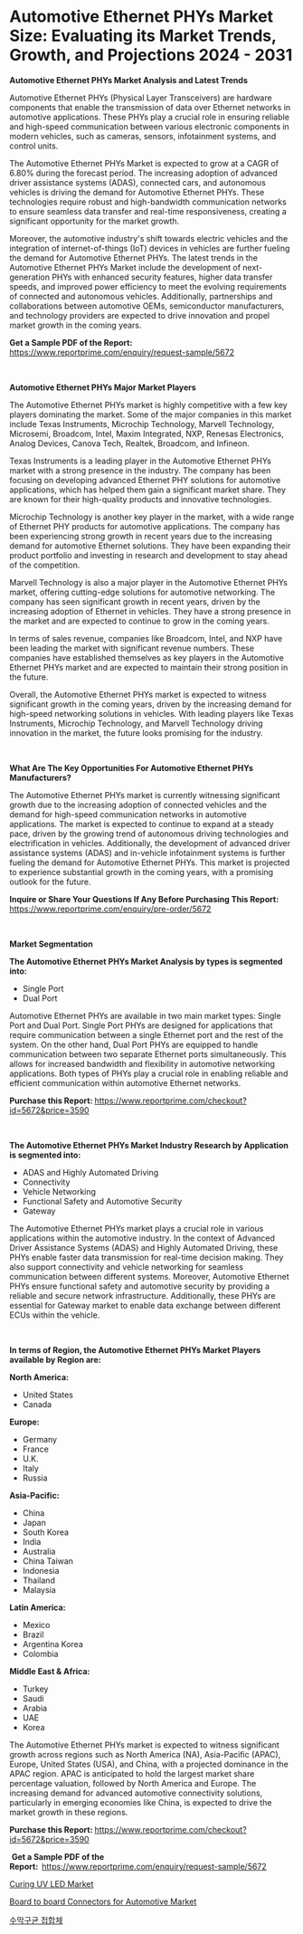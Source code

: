 <p><h1>Automotive Ethernet PHYs Market Size: Evaluating its Market Trends, Growth, and Projections 2024 - 2031</h1></p><p><strong>Automotive Ethernet PHYs Market Analysis and Latest Trends</strong></p>
<p><p>Automotive Ethernet PHYs (Physical Layer Transceivers) are hardware components that enable the transmission of data over Ethernet networks in automotive applications. These PHYs play a crucial role in ensuring reliable and high-speed communication between various electronic components in modern vehicles, such as cameras, sensors, infotainment systems, and control units.</p><p>The Automotive Ethernet PHYs Market is expected to grow at a CAGR of 6.80% during the forecast period. The increasing adoption of advanced driver assistance systems (ADAS), connected cars, and autonomous vehicles is driving the demand for Automotive Ethernet PHYs. These technologies require robust and high-bandwidth communication networks to ensure seamless data transfer and real-time responsiveness, creating a significant opportunity for the market growth.</p><p>Moreover, the automotive industry's shift towards electric vehicles and the integration of internet-of-things (IoT) devices in vehicles are further fueling the demand for Automotive Ethernet PHYs. The latest trends in the Automotive Ethernet PHYs Market include the development of next-generation PHYs with enhanced security features, higher data transfer speeds, and improved power efficiency to meet the evolving requirements of connected and autonomous vehicles. Additionally, partnerships and collaborations between automotive OEMs, semiconductor manufacturers, and technology providers are expected to drive innovation and propel market growth in the coming years.</p></p>
<p><strong>Get a Sample PDF of the Report:&nbsp;</strong> <a href="https://www.reportprime.com/enquiry/request-sample/5672">https://www.reportprime.com/enquiry/request-sample/5672</a></p>
<p>&nbsp;</p>
<p><strong>Automotive Ethernet PHYs Major Market Players</strong></p>
<p><p>The Automotive Ethernet PHYs market is highly competitive with a few key players dominating the market. Some of the major companies in this market include Texas Instruments, Microchip Technology, Marvell Technology, Microsemi, Broadcom, Intel, Maxim Integrated, NXP, Renesas Electronics, Analog Devices, Canova Tech, Realtek, Broadcom, and Infineon.</p><p>Texas Instruments is a leading player in the Automotive Ethernet PHYs market with a strong presence in the industry. The company has been focusing on developing advanced Ethernet PHY solutions for automotive applications, which has helped them gain a significant market share. They are known for their high-quality products and innovative technologies.</p><p>Microchip Technology is another key player in the market, with a wide range of Ethernet PHY products for automotive applications. The company has been experiencing strong growth in recent years due to the increasing demand for automotive Ethernet solutions. They have been expanding their product portfolio and investing in research and development to stay ahead of the competition.</p><p>Marvell Technology is also a major player in the Automotive Ethernet PHYs market, offering cutting-edge solutions for automotive networking. The company has seen significant growth in recent years, driven by the increasing adoption of Ethernet in vehicles. They have a strong presence in the market and are expected to continue to grow in the coming years.</p><p>In terms of sales revenue, companies like Broadcom, Intel, and NXP have been leading the market with significant revenue numbers. These companies have established themselves as key players in the Automotive Ethernet PHYs market and are expected to maintain their strong position in the future.</p><p>Overall, the Automotive Ethernet PHYs market is expected to witness significant growth in the coming years, driven by the increasing demand for high-speed networking solutions in vehicles. With leading players like Texas Instruments, Microchip Technology, and Marvell Technology driving innovation in the market, the future looks promising for the industry.</p></p>
<p>&nbsp;</p>
<p><strong>What Are The Key Opportunities For Automotive Ethernet PHYs Manufacturers?</strong></p>
<p><p>The Automotive Ethernet PHYs market is currently witnessing significant growth due to the increasing adoption of connected vehicles and the demand for high-speed communication networks in automotive applications. The market is expected to continue to expand at a steady pace, driven by the growing trend of autonomous driving technologies and electrification in vehicles. Additionally, the development of advanced driver assistance systems (ADAS) and in-vehicle infotainment systems is further fueling the demand for Automotive Ethernet PHYs. This market is projected to experience substantial growth in the coming years, with a promising outlook for the future.</p></p>
<p><strong>Inquire or Share Your Questions If Any Before Purchasing This Report:</strong> <a href="https://www.reportprime.com/enquiry/pre-order/5672">https://www.reportprime.com/enquiry/pre-order/5672</a></p>
<p>&nbsp;</p>
<p><strong>Market Segmentation</strong></p>
<p><strong>The Automotive Ethernet PHYs Market Analysis by types is segmented into:</strong></p>
<p><ul><li>Single Port</li><li>Dual Port</li></ul></p>
<p><p>Automotive Ethernet PHYs are available in two main market types: Single Port and Dual Port. Single Port PHYs are designed for applications that require communication between a single Ethernet port and the rest of the system. On the other hand, Dual Port PHYs are equipped to handle communication between two separate Ethernet ports simultaneously. This allows for increased bandwidth and flexibility in automotive networking applications. Both types of PHYs play a crucial role in enabling reliable and efficient communication within automotive Ethernet networks.</p></p>
<p><strong>Purchase this Report:&nbsp;</strong><a href="https://www.reportprime.com/checkout?id=5672&price=3590">https://www.reportprime.com/checkout?id=5672&price=3590</a></p>
<p>&nbsp;</p>
<p><strong>The Automotive Ethernet PHYs Market Industry Research by Application is segmented into:</strong></p>
<p><ul><li>ADAS and Highly Automated Driving</li><li>Connectivity</li><li>Vehicle Networking</li><li>Functional Safety and Automotive Security</li><li>Gateway</li></ul></p>
<p><p>The Automotive Ethernet PHYs market plays a crucial role in various applications within the automotive industry. In the context of Advanced Driver Assistance Systems (ADAS) and Highly Automated Driving, these PHYs enable faster data transmission for real-time decision making. They also support connectivity and vehicle networking for seamless communication between different systems. Moreover, Automotive Ethernet PHYs ensure functional safety and automotive security by providing a reliable and secure network infrastructure. Additionally, these PHYs are essential for Gateway market to enable data exchange between different ECUs within the vehicle.</p></p>
<p>&nbsp;</p>
<p><strong>In terms of Region, the Automotive Ethernet PHYs Market Players available by Region are:</strong></p>
<p>
    <p> <strong> North America: </strong>
        <ul>
            <li>United States</li>
            <li>Canada</li>
        </ul>
        </p> 
    <p> <strong> Europe: </strong>
        <ul>
            <li>Germany</li>
            <li>France</li>
            <li>U.K.</li>
            <li>Italy</li>
            <li>Russia</li>
        </ul>
        </p> 
    <p> <strong> Asia-Pacific: </strong>
        <ul>
            <li>China</li>
            <li>Japan</li>
            <li>South Korea</li>
            <li>India</li>
            <li>Australia</li>
            <li>China Taiwan</li>
            <li>Indonesia</li>
            <li>Thailand</li>
            <li>Malaysia</li>
        </ul>
        </p> 
    <p> <strong> Latin America: </strong>
        <ul>
            <li>Mexico</li>
            <li>Brazil</li>
            <li>Argentina Korea</li>
            <li>Colombia</li>
        </ul>
        </p> 
    <p> <strong> Middle East & Africa: </strong>
        <ul>
            <li>Turkey</li>
            <li>Saudi</li>
            <li>Arabia</li>
            <li>UAE</li>
            <li>Korea</li>
        </ul>
    </p>
    </p>
<p><p>The Automotive Ethernet PHYs market is expected to witness significant growth across regions such as North America (NA), Asia-Pacific (APAC), Europe, United States (USA), and China, with a projected dominance in the APAC region. APAC is anticipated to hold the largest market share percentage valuation, followed by North America and Europe. The increasing demand for advanced automotive connectivity solutions, particularly in emerging economies like China, is expected to drive the market growth in these regions.</p></p>
<p><strong>Purchase this Report: </strong><a href="https://www.reportprime.com/checkout?id=5672&price=3590">https://www.reportprime.com/checkout?id=5672&price=3590</a></p>
<p>&nbsp;<strong>Get a Sample PDF of the Report:&nbsp;&nbsp;</strong><a href="https://www.reportprime.com/enquiry/request-sample/5672">https://www.reportprime.com/enquiry/request-sample/5672</a></p>
<p><strong></strong></p>
<p><p><a href="https://github.com/nicoletavirag/Market-Research-Report-List-2/blob/main/curing-uv-led-market.md">Curing UV LED Market</a></p><p><a href="https://github.com/redneck06/Market-Research-Report-List-2/blob/main/board-to-board-connectors-for-automotive-market.md">Board to board Connectors for Automotive Market</a></p><p><a href="https://github.com/LanceOlsotn8978/Market-Research-Report-List-1/blob/main/825758714572.md">수막구균 접합체</a></p></p>